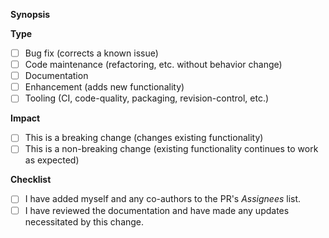 <!--

INSTRUCTIONS

- Please do not commit temporary, backup, or binary files.
- Please remove commented-out code.
- Please ensure code, config files, etc., contain no hardcoded paths.
- Please format code snippets in PR description/comments with ```code block``` or `inline code`.
- Please consider adding your own review comments to guide other reviewers.

-->

**Synopsis**

<!-- A summary of the change, including relevant motivation, context, useful links, etc. -->

**Type**

<!-- Select one or more -->

- [ ] Bug fix (corrects a known issue)
- [ ] Code maintenance (refactoring, etc. without behavior change)
- [ ] Documentation
- [ ] Enhancement (adds new functionality)
- [ ] Tooling (CI, code-quality, packaging, revision-control, etc.)

**Impact**

<!-- Select one -->

- [ ] This is a breaking change (changes existing functionality)
- [ ] This is a non-breaking change (existing functionality continues to work as expected)

**Checklist**

<!-- Affirm -->

- [ ] I have added myself and any co-authors to the PR's _Assignees_ list.
- [ ] I have reviewed the documentation and have made any updates necessitated by this change.

